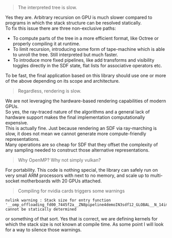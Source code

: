 > The interpreted tree is slow.

Yes they are. Arbitrary recursion on GPU is much slower compared to programs in which the stack structure can be resolved statically.  
To fix this issue there are three non-exclusive paths:
- To compute parts of the tree in a more efficient format, like Octree or properly compiling it at runtime.
- To limit recursion, introducing some form of tape-machine which is able to unroll the tree. Still interpreted but much faster.
- To introduce more fixed pipelines, like add transforms and visibility toggles directly in the SDF state, flat lists for associative operators etc.

To be fast, the final application based on this library should use one or more of the above depending on its scope and architecture.

> Regardless, rendering is slow.

We are not leveraging the hardware-based rendering capabilities of modern GPUs.  
So yes, the ray-traced nature of the algorithms and a general lack of hardware support makes the final implementation computationally expensive.  
This is actually fine. Just because rendering an SDF via ray-marching is slow, it does not mean we cannot generate more compute-friendly representations.  
Many operations are so cheap for SDF that they offset the complexity of any sampling needed to construct those alternative representations.

> Why OpenMP? Why not simply vulkan?

For portability. This code is nothing special, the library can safely run on very small ARM processors with next to no memory, and scale up to multi-socket motherboards with 20 GPUs attached.

> Compiling for nvidia cards triggers some warnings 

```
nvlink warning : Stack size for entry function '__omp_offloading_fd00_7445f2a__ZN8pipeline4demoIN3sdf12_GLOBAL__N_14impl11InterpretedINS1_9idx_attrsILb1EEEEELb0EE7raycastERKN3glm3vecILi2EfLNS9_9qualifierE0EEE_l140' cannot be statically determined
```
or something of that sort. Yes that is correct, we are defining kernels for which the stack size is not known at compile time. As some point I will look for a way to silence those warnings.